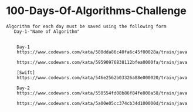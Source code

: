 # 100-Days-Of-Algorithms-Challenge
    Algorithm for each day must be saved using the following form
       Day-1-"Name of Algorithm"
       
       
        Day-1
        https://www.codewars.com/kata/580dda86c40fa6c45f00028a/train/java
        
        https://www.codewars.com/kata/59590976838112bfea0000fa/train/java

        [Swift]
        https://www.codewars.com/kata/546e2562b03326a88e000020/train/java

        Day-2
        https://www.codewars.com/kata/550554fd08b86f84fe000a58/train/java

        https://www.codewars.com/kata/5a00e05cc374cb34d100000d/train/java


